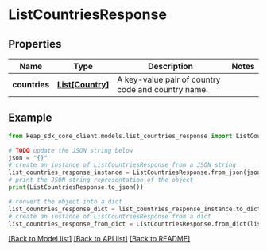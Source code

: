 # ListCountriesResponse


## Properties

Name | Type | Description | Notes
------------ | ------------- | ------------- | -------------
**countries** | [**List[Country]**](Country.md) | A key-value pair of country code and country name. | 

## Example

```python
from keap_sdk_core_client.models.list_countries_response import ListCountriesResponse

# TODO update the JSON string below
json = "{}"
# create an instance of ListCountriesResponse from a JSON string
list_countries_response_instance = ListCountriesResponse.from_json(json)
# print the JSON string representation of the object
print(ListCountriesResponse.to_json())

# convert the object into a dict
list_countries_response_dict = list_countries_response_instance.to_dict()
# create an instance of ListCountriesResponse from a dict
list_countries_response_from_dict = ListCountriesResponse.from_dict(list_countries_response_dict)
```
[[Back to Model list]](../README.md#documentation-for-models) [[Back to API list]](../README.md#documentation-for-api-endpoints) [[Back to README]](../README.md)


